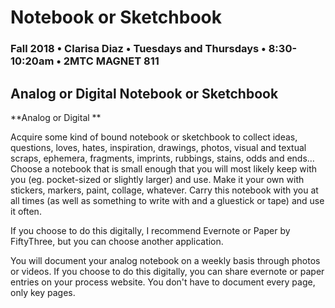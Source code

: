 # Notebook or Sketchbook

### Fall 2018 • Clarisa Diaz • Tuesdays and Thursdays • 8:30-10:20am • 2MTC MAGNET 811

## Analog or Digital Notebook or Sketchbook

**Analog or Digital **

Acquire some kind of bound notebook or sketchbook to collect ideas, questions, loves, hates, inspiration, drawings, photos, visual and textual scraps, ephemera, fragments, imprints, rubbings, stains, odds and ends… Choose a notebook that is small enough that you will most likely keep with you \(eg. pocket-sized or slightly larger\) and use. Make it your own with stickers, markers, paint, collage, whatever. Carry this notebook with you at all times \(as well as something to write with and a gluestick or tape\) and use it often.

If you choose to do this digitally, I recommend Evernote or Paper by FiftyThree, but you can choose another application.

You will document your analog notebook on a weekly basis through photos or videos. If you choose to do this digitally, you can share evernote or paper entries on your process website. You don't have to document every page, only key pages.

